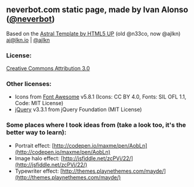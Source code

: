 
## neverbot.com static page, made by Ivan Alonso ([@neverbot](https://github.com/neverbot))

Based on the [Astral Template by HTML5 UP](http://html5up.net/astral)
(old @n33co, now @ajlkn)
aj@lkn.io | [@ajlkn](https://twitter.com/ajlkn)

### License:

[Creative Commons Attribution 3.0](license.txt)

### Other licenses:

 * Icons from [Font Awesome](http://fontawesome.io/) v5.8.1 (Icons: CC BY 4.0, Fonts: SIL OFL 1.1, Code: MIT License)
 * [jQuery](http://jquery.com/) v3.3.1 from jQuery Foundation (MIT License)

### Some places where I took ideas from (take a look too, it's the better way to learn):

 * Portrait effect: [http://codepen.io/maxme/pen/AobLn](http://codepen.io/maxme/pen/AobLn)
 * Image halo effect: [http://jsfiddle.net/zcPVj/22/](http://jsfiddle.net/zcPVj/22/)
 * Typewriter effect: [http://themes.playnethemes.com/mayde/](http://themes.playnethemes.com/mayde/)
